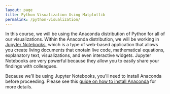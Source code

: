 ```yaml
---
layout: page
title: Python Visualization Using Matplotlib
permalink: /python-visualization/
---
```


In this course, we will be using the Anaconda distribution of Python for all of our visualizations. Within the Anaconda distribution, we will be working in [Jupyter Notebooks](https://jupyter.org/), which is a type of web-based application that allows you create living documents that cnotain live code, mathematical equations, explanatory text, visualizations, and even interactive widgets. Jupyter Notebooks are very powerful because they allow you to easily share your findings with colleagues.

Because we'll be using Jupyter Notebooks, you'll need to install Anaconda before proceeding. Please see this [guide on how to install Anaconda](https://nickmccullum.com/python-course/how-to-install-anaconda/) for more details.
